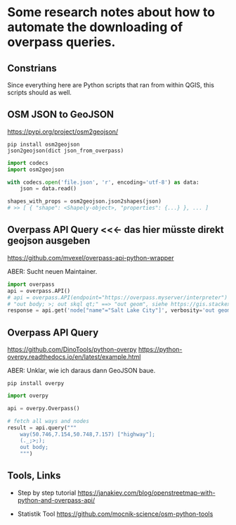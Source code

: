 # Some research notes about how to automate the downloading of overpass queries.

## Constrians

Since everything here are Python scripts that ran from within QGIS, this scripts should as well.

## OSM JSON to GeoJSON

https://pypi.org/project/osm2geojson/

```
pip install osm2geojson
json2geojson(dict json_from_overpass)
```

```python
import codecs
import osm2geojson

with codecs.open('file.json', 'r', encoding='utf-8') as data:
    json = data.read()

shapes_with_props = osm2geojson.json2shapes(json)
# >> [ { "shape": <Shapely-object>, "properties": {...} }, ... ]
```

## Overpass API Query <<<- das hier müsste direkt geojson ausgeben

https://github.com/mvexel/overpass-api-python-wrapper

ABER: Sucht neuen Maintainer.

```python
import overpass
api = overpass.API()
# api = overpass.API(endpoint="https://overpass.myserver/interpreter")
# "out body; >; out skql qt;" ==> "out geom", siehe https://gis.stackexchange.com/a/187754/194701
response = api.get('node["name"="Salt Lake City"]', verbosity='out geom', responseformat="geojson")
```

## Overpass API Query

https://github.com/DinoTools/python-overpy
https://python-overpy.readthedocs.io/en/latest/example.html

ABER: Unklar, wie ich daraus dann GeoJSON baue.

```
pip install overpy
```

```python
import overpy

api = overpy.Overpass()

# fetch all ways and nodes
result = api.query("""
    way(50.746,7.154,50.748,7.157) ["highway"];
    (._;>;);
    out body;
    """)
```

## Tools, Links

- Step by step tutorial https://janakiev.com/blog/openstreetmap-with-python-and-overpass-api/

- Statistik Tool https://github.com/mocnik-science/osm-python-tools
